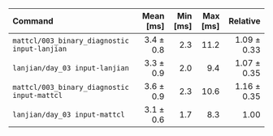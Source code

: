 | Command | Mean [ms] | Min [ms] | Max [ms] | Relative |
|:---|---:|---:|---:|---:|
| `mattcl/003_binary_diagnostic input-lanjian` | 3.4 ± 0.8 | 2.3 | 11.2 | 1.09 ± 0.33 |
| `lanjian/day_03 input-lanjian` | 3.3 ± 0.9 | 2.0 | 9.4 | 1.07 ± 0.35 |
| `mattcl/003_binary_diagnostic input-mattcl` | 3.6 ± 0.9 | 2.3 | 10.6 | 1.16 ± 0.35 |
| `lanjian/day_03 input-mattcl` | 3.1 ± 0.6 | 1.7 | 8.3 | 1.00 |
